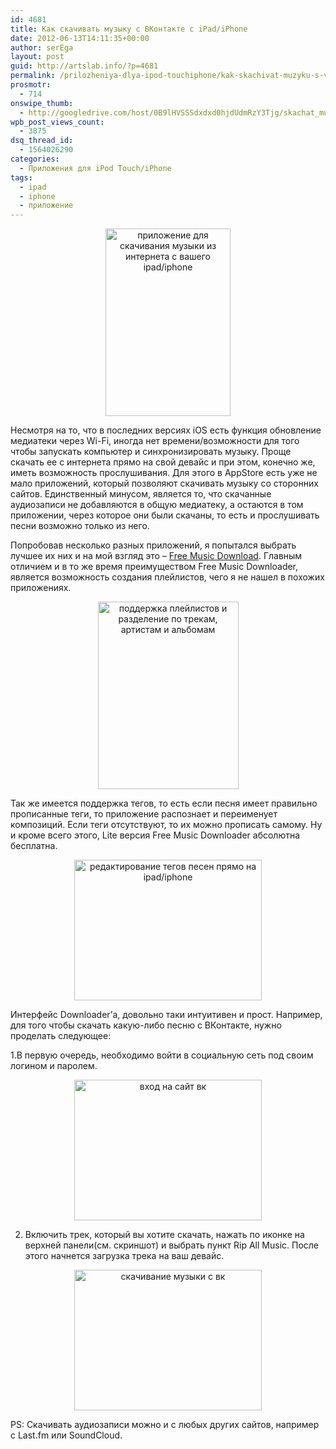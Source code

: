 ```yaml
---
id: 4681
title: Как скачивать музыку с ВКонтакте с iPad/iPhone
date: 2012-06-13T14:11:35+00:00
author: serEga
layout: post
guid: http://artslab.info/?p=4681
permalink: /prilozheniya-dlya-ipod-touchiphone/kak-skachivat-muzyku-s-vkontakte-na-ipadiphone/
prosmotr:
  - 714
onswipe_thumb:
  - http://googledrive.com/host/0B9lHVSSSdxdxd0hjdUdmRzY3Tjg/skachat_muziku_s_vk.png
wpb_post_views_count:
  - 3875
dsq_thread_id:
  - 1564026290
categories:
  - Приложения для iPod Touch/iPhone
tags:
  - ipad
  - iphone
  - приложение
---
```

<center>
  <a href="http://googledrive.com/host/0B9lHVSSSdxdxd0hjdUdmRzY3Tjg/skachivaem_mutiku_pryamo_s_ipad.jpg"><img src="http://googledrive.com/host/0B9lHVSSSdxdxd0hjdUdmRzY3Tjg/skachivaem_mutiku_pryamo_s_ipad-200x300.jpg" alt="приложение для скачивания музыки из интернета с вашего ipad/iphone" title="skachivaem_mutiku_pryamo_s_ipad" width="200" height="300" class="aligncenter size-medium wp-image-4685" srcset="http://googledrive.com/host/0B9lHVSSSdxdxd0hjdUdmRzY3Tjg/skachivaem_mutiku_pryamo_s_ipad-200x300.jpg 200w, http://googledrive.com/host/0B9lHVSSSdxdxd0hjdUdmRzY3Tjg/skachivaem_mutiku_pryamo_s_ipad.jpg 320w" sizes="(max-width: 200px) 100vw, 200px" /></a>
</center>

Несмотря на то, что в последних версиях iOS есть функция обновление медиатеки через Wi-Fi, иногда нет времени/возможности для того чтобы запускать компьютер и синхронизировать музыку. Проще скачать ее с интернета прямо на свой девайс и при этом, конечно же, иметь возможность прослушивания. Для этого в AppStore есть уже не мало приложений, который позволяют скачивать музыку со сторонних сайтов. Единственный минусом, является то, что скачанные аудиозаписи не добавляются в общую медиатеку, а остаются в том приложении, через которое они были скачаны, то есть и прослушивать песни возможно только из него.

<!--more-->

Попробовав несколько разных приложений, я попытался выбрать лучшее их них и на мой взгляд это &#8211; [Free Music Download](http://itunes.apple.com/us/app/free-music-download-downloader/id454975562?mt=8). Главным отличием и в то же время преимуществом Free Music Downloader, является возможность создания плейлистов, чего я не нашел в похожих приложениях.

<center>
  <a href="http://googledrive.com/host/0B9lHVSSSdxdxd0hjdUdmRzY3Tjg/playlists_vk.png"><img src="http://googledrive.com/host/0B9lHVSSSdxdxd0hjdUdmRzY3Tjg/playlists_vk-225x300.png" alt="поддержка плейлистов и разделение по трекам, артистам и альбомам" title="playlists_vk" width="225" height="300" class="aligncenter size-medium wp-image-4686" srcset="http://googledrive.com/host/0B9lHVSSSdxdxd0hjdUdmRzY3Tjg/playlists_vk-225x300.png 225w, http://googledrive.com/host/0B9lHVSSSdxdxd0hjdUdmRzY3Tjg/playlists_vk.png 768w" sizes="(max-width: 225px) 100vw, 225px" /></a>
</center>

Так же имеется поддержка тегов, то есть если песня имеет правильно прописанные теги, то приложение распознает и переименует композиций. Если теги отсутствуют, то их можно прописать самому. Ну и кроме всего этого, Lite версия Free Music Downloader абсолютна бесплатна.

<center>
  <a href="http://googledrive.com/host/0B9lHVSSSdxdxd0hjdUdmRzY3Tjg/redaktirovanie_tegov_na_ipad.png"><img src="http://googledrive.com/host/0B9lHVSSSdxdxd0hjdUdmRzY3Tjg/redaktirovanie_tegov_na_ipad-300x225.png" alt="редактирование тегов песен прямо на ipad/iphone" title="redaktirovanie_tegov_na_ipad" width="300" height="225" class="aligncenter size-medium wp-image-4688" srcset="http://googledrive.com/host/0B9lHVSSSdxdxd0hjdUdmRzY3Tjg/redaktirovanie_tegov_na_ipad-300x225.png 300w, http://googledrive.com/host/0B9lHVSSSdxdxd0hjdUdmRzY3Tjg/redaktirovanie_tegov_na_ipad.png 1024w" sizes="(max-width: 300px) 100vw, 300px" /></a>
</center>

Интерфейс Downloader&#8217;а, довольно таки интуитивен и прост. Например, для того чтобы скачать какую-либо песню с ВКонтакте, нужно проделать следующее:

1.В первую очередь, необходимо войти в социальную сеть под своим логином и паролем.

<center>
  <a href="http://googledrive.com/host/0B9lHVSSSdxdxd0hjdUdmRzY3Tjg/vkontakte_login.png"><img src="http://googledrive.com/host/0B9lHVSSSdxdxd0hjdUdmRzY3Tjg/vkontakte_login-300x225.png" alt="вход на сайт вк" title="vkontakte_login" width="300" height="225" class="aligncenter size-medium wp-image-4692" srcset="http://googledrive.com/host/0B9lHVSSSdxdxd0hjdUdmRzY3Tjg/vkontakte_login-300x225.png 300w, http://googledrive.com/host/0B9lHVSSSdxdxd0hjdUdmRzY3Tjg/vkontakte_login.png 1024w" sizes="(max-width: 300px) 100vw, 300px" /></a>
</center>

2. Включить трек, который вы хотите скачать, нажать по иконке на верхней панели(см. скриншот) и выбрать пункт Rip All Music. После этого начнется загрузка трека на ваш девайс.

<center>
  <a href="http://googledrive.com/host/0B9lHVSSSdxdxd0hjdUdmRzY3Tjg/skachat_muziku_s_vk.png"><img src="http://googledrive.com/host/0B9lHVSSSdxdxd0hjdUdmRzY3Tjg/skachat_muziku_s_vk-300x225.png" alt="скачивание музыки с вк" title="skachat_muziku_s_vk" width="300" height="225" class="aligncenter size-medium wp-image-4689" srcset="http://googledrive.com/host/0B9lHVSSSdxdxd0hjdUdmRzY3Tjg/skachat_muziku_s_vk-300x225.png 300w, http://googledrive.com/host/0B9lHVSSSdxdxd0hjdUdmRzY3Tjg/skachat_muziku_s_vk.png 1024w" sizes="(max-width: 300px) 100vw, 300px" /></a>
</center>

PS: Скачивать аудиозаписи можно и с любых других сайтов, например с Last.fm или SoundCloud.